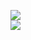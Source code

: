 [![](https://img.shields.io/badge/Made%20With-Github%20Spray-lightgrey.svg?style=for-the-badge&logo=github)](https://github.com/Annihil/github-spray#30457)  
[![](https://i.imgur.com/2DrTn0Z.gif)](https://github.com/Annihil/github-spray)
